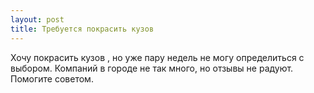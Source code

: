 ```yaml
---
layout: post 
title: Требуется покрасить кузов  
--- 
```

Хочу покрасить кузов , но уже пару недель не могу определиться с выбором. Компаний в городе не так много, но отзывы не радуют. Помогите советом.